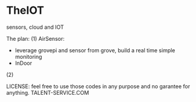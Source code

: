 # TheIOT
sensors, cloud and IOT

The plan:
(1) AirSensor: 
   * leverage grovepi and sensor from grove, build a real time simple monitoring
   * InDoor

(2) 

LICENSE:
    feel free to use those codes in any purpose and no garantee for anything.
    TALENT-SERVICE.COM

